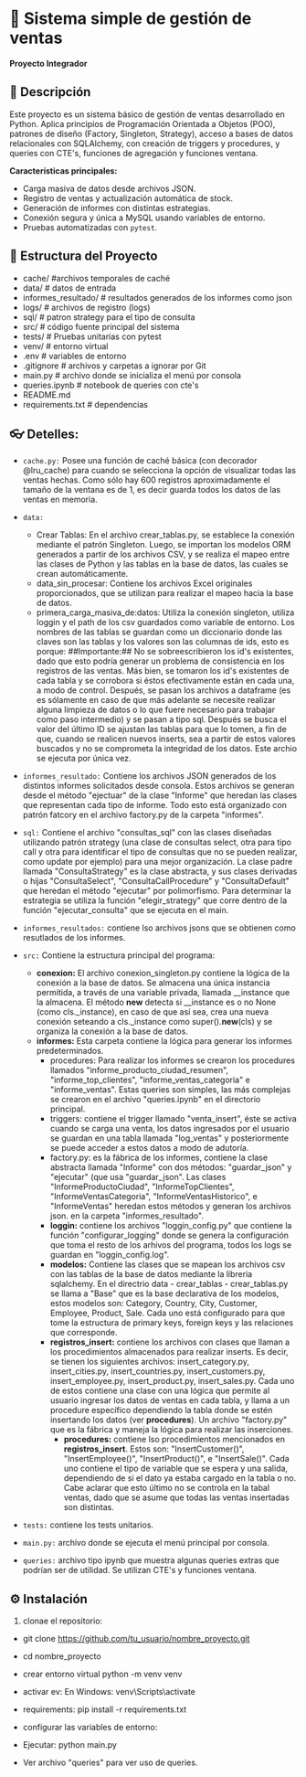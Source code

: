 # 🛒 Sistema simple de gestión de ventas 

**Proyecto Integrador**  


## 📌 Descripción

Este proyecto es un sistema básico de gestión de ventas desarrollado en Python. Aplica principios de Programación Orientada a Objetos (POO), patrones de diseño (Factory, Singleton, Strategy), acceso a bases de datos relacionales con SQLAlchemy, con creación de triggers y procedures, y queries con CTE's, funciones de agregación y funciones ventana.

**Características principales:**

- Carga masiva de datos desde archivos JSON.  
- Registro de ventas y actualización automática de stock.  
- Generación de informes con distintas estrategias.  
- Conexión segura y única a MySQL usando variables de entorno.  
- Pruebas automatizadas con `pytest`.  


## 📁 Estructura del Proyecto



-  cache/ #archivos temporales de caché
-  data/ # datos de entrada
-  informes_resultado/ # resultados generados de los informes como json
- logs/ # archivos de registro (logs)
-  sql/ # patron strategy para el tipo de consulta
-  src/ # código fuente principal del sistema
-  tests/ # Pruebas unitarias con pytest
-  venv/ # entorno virtual
-  .env # variables de entorno
-  .gitignore # archivos y carpetas a ignorar por Git
-  main.py # archivo donde se inicializa el menú por consola
-  queries.ipynb # notebook de queries con cte's
-  README.md 
-  requirements.txt # dependencias

## :eyeglasses: Detelles:

- `cache.py:`
    Posee una función de caché básica (con decorador @lru_cache) para cuando se selecciona la opción de visualizar todas las ventas hechas. Como sólo hay 600 registros aproximadamente el tamaño de la ventana es de 1, es decir guarda todos los datos de las ventas en memoria.
- `data:`
  - Crear Tablas: En el archivo crear_tablas.py, se establece la conexión mediante el patrón Singleton. Luego, se importan los modelos ORM generados a partir de los archivos CSV, y se realiza el mapeo entre las clases de Python y las tablas en la base de datos, las cuales se crean automáticamente.
  - data_sin_procesar: Contiene los archivos Excel originales proporcionados, que se utilizan para realizar el mapeo hacia la base de datos.
  - primera_carga_masiva_de:datos: Utiliza la conexión singleton, utiliza loggin y el path de los csv guardados como variable de entorno. Los nombres de las tablas se guardan como un diccionario donde las claves son las tablas y los valores son las columnas de ids, esto es porque: ##Importante:## No se sobreescribieron los id's existentes, dado que esto podría generar un problema de consistencia en los registros de las ventas. Más bien, se tomaron los id's existentes de cada tabla y se corrobora si éstos efectivamente están en cada una, a modo de control. Después, se pasan los archivos a dataframe (es es sólamente en caso de que más adelante se necesite realizar alguna limpieza de datos o lo que fuere necesario para trabajar como paso intermedio) y se pasan a tipo sql. Después se busca el valor del último ID  se ajustan las tablas para que lo tomen, a fin de que, cuando se realicen nuevos inserts, sea a partir de estos valores buscados y no se comprometa la integridad de los datos. Este archio se ejecuta por única vez.

- `informes_resultado:` Contiene los archivos JSON generados de los distintos informes solicitados desde consola. Estos archivos se generan desde el método "ejectuar" de la clase "Informe" que heredan las clases que representan cada tipo de informe. Todo esto está organizado con patrón fatcory en el archivo factory.py de la carpeta "informes".
- `sql:` Contiene el archivo "consultas_sql" con las clases diseñadas utilizando patrón strategy (una clase de consultas select, otra para tipo call y otra para identificar el tipo de consultas que no se pueden realizar,  como update por ejemplo) para una mejor organización. La clase padre llamada "ConsultaStrategy" es la clase abstracta, y sus clases derivadas o hijas "ConsultaSelect", "ConsultaCallProcedure" y "ConsultaDefault" que heredan el método "ejecutar" por polimorfismo. Para determinar la estrategia se utiliza la función "elegir_strategy" que corre dentro de la función "ejecutar_consulta" que se ejecuta en el main.
- `informes_resultados:` contiene lso archivos jsons que se obtienen como resutlados de los informes.
- `src:` Contiene la estructura principal del programa:
    - **conexion:** El archivo conexion_singleton.py contiene la lógica de la conexión a la base de datos. Se almacena una única instancia permitida, a través de una variable privada, llamada __instance que la almacena. El método __new__ detecta si __instance es o no None (como cls._instance), en caso de que así sea, crea una nueva conexión seteando a cls._instance como super().__new__(cls) y se organiza la conexión a la base de datos.
    - **informes:** Esta carpeta contiene la lógica para generar los informes predeterminados.
        - procedures: Para realizar los informes se crearon los procedures llamados "informe_producto_ciudad_resumen", "informe_top_clientes", "informe_ventas_categoria" e "informe_ventas". Estas queries son simples, las más complejas se crearon en el archivo "queries.ipynb" en el directorio principal. 
        - triggers: contiene el trigger llamado "venta_insert", éste se activa cuando se carga una venta, los datos ingresados por el usuario se guardan en una tabla llamada "log_ventas" y posteriormente se puede acceder a estos datos a modo de adutoría.
        - factory.py: es la fábrica de los informes, contiene la clase abstracta llamada "Informe" con dos métodos: "guardar_json" y "ejecutar" (que usa "guardar_json". Las clases "InformeProductoCiudad", "InformeTopClientes", "InformeVentasCategoria", "InformeVentasHistorico", e "InformeVentas" heredan estos métodos y generan los archivos json. en la carpeta "informes_resultado".
        - **loggin:** contiene los archivos "loggin_config.py" que contiene la función "configurar_logging" donde se genera la configuración que toma el resto de los arhivos del programa, todos los logs se guardan en "loggin_config.log".
        - **modelos:** Contiene las clases que se mapean los archivos csv con las tablas de la base de datos mediante la libreria sqlalchemy. En el directrio data - crear_tablas - crear_tablas.py se llama a "Base" que es la base declarativa de los modelos, estos modelos son: Category, Country, City, Customer, Employee, Product, Sale. Cada uno está configurado para que tome la estructura de primary keys, foreign keys y las relaciones que corresponde.
        - **registros_insert:** contiene los archivos con clases que llaman a los procedimientos almacenados para realizar inserts. Es decir, se tienen los siguientes archivos:   insert_category.py, insert_cities.py, insert_countries.py, insert_customers.py, insert_employee.py, insert_product.py, insert_sales.py. Cada uno de estos contiene una clase con una lógica que permite al usuario ingresar los datos de ventas en cada tabla, y llama a un procedure específico dependiendo la tabla donde se estén insertando los datos (ver **procedures**). Un archivo "factory.py" que es la fábrica y maneja la lógica para realizar las inserciones.
            - **procedures:** contiene lso procedimientos mencionados en **registros_insert**. Estos son: "InsertCustomer()", "InsertEmployee()", "InsertProduct()", e "InsertSale()". Cada uno contiene el tipo de variable que se espera y una salida, dependiendo de si el dato ya estaba cargado en la tabla o no. Cabe aclarar que esto último no se controla en la tabal ventas, dado que se asume que todas las ventas insertadas son distintas.

- `tests:` contiene los tests unitarios.
- `main.py:` archivo donde se ejecuta el menú principal por consola.
- `queries:` archivo tipo ipynb que muestra algunas queries extras que podrían ser de utilidad. Se utilizan CTE's y funciones ventana. 

## ⚙️ Instalación

1. clonae el repositorio:

- git clone https://github.com/tu_usuario/nombre_proyecto.git
- cd nombre_proyecto

- crear entorno virtual
  python -m venv venv
- activar ev: En Windows: venv\Scripts\activate
- requirements: pip install -r requirements.txt
- configurar las variables de entorno:
- Ejecutar: python main.py
- Ver archivo "queries" para ver uso de queries.